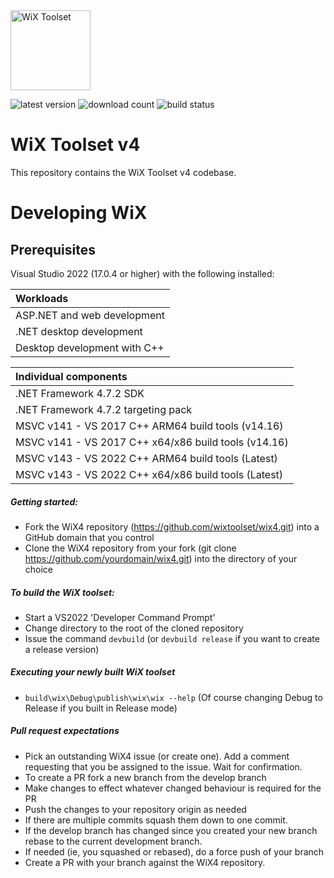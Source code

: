 <img src="https://github.com/wixtoolset/Home/raw/master/imgs/wix-white-bg.png" alt="WiX Toolset" height="128" />

![latest version](https://img.shields.io/nuget/vpre/wix)
![download count](https://img.shields.io/nuget/dt/wix)
![build status](https://img.shields.io/github/workflow/status/wixtoolset/wix4/Build%20WiX%20Toolset%20v4/develop)

# WiX Toolset v4

This repository contains the WiX Toolset v4 codebase.

# Developing WiX

## Prerequisites

Visual Studio 2022 (17.0.4 or higher) with the following installed:

| Workloads |
| :-------- |
| ASP.NET and web development |
| .NET desktop development |
| Desktop development with C++ |

| Individual components |
| :-------------------- |
| .NET Framework 4.7.2 SDK |
| .NET Framework 4.7.2 targeting pack |
| MSVC v141 - VS 2017 C++ ARM64 build tools (v14.16) |
| MSVC v141 - VS 2017 C++ x64/x86 build tools (v14.16) |
| MSVC v143 - VS 2022 C++ ARM64 build tools (Latest) |
| MSVC v143 - VS 2022 C++ x64/x86 build tools (Latest) |

##### Getting started:

* Fork the WiX4 repository (https://github.com/wixtoolset/wix4.git)
 into a GitHub domain that you control
* Clone the WiX4 repository from your fork (git clone https://github.com/yourdomain/wix4.git)
 into the directory of your choice

##### To build the WiX toolset:

 * Start a VS2022 'Developer Command Prompt'
 * Change directory to the root of the cloned repository
 * Issue the command `devbuild` (or `devbuild release` if you want to create a release version)

 ##### Executing your newly built WiX toolset
 
 * `build\wix\Debug\publish\wix\wix --help` (Of course changing Debug to Release if you built in Release mode)

 ##### Pull request expectations
 
 * Pick an outstanding WiX4 issue (or create one). Add a comment requesting that you be assigned to the issue. Wait for confirmation.
 * To create a PR fork a new branch from the develop branch
 * Make changes to effect whatever changed behaviour is required for the PR
 * Push the changes to your repository origin as needed
 * If there are multiple commits squash them down to one commit.
 * If the develop branch has changed since you created your new branch rebase to the current development branch.
 * If needed (ie, you squashed or rebased), do a force push of your branch
 * Create a PR with your branch against the WiX4 repository.
 
